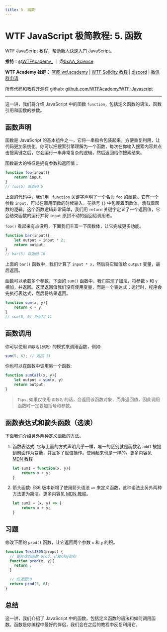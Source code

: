 ```yaml
---
title: 5. 函数
---
```


# WTF JavaScript 极简教程: 5. 函数

WTF JavaScript 教程，帮助新人快速入门 JavaScript。

**推特**：[@WTFAcademy_](https://twitter.com/WTFAcademy_) ｜ [@0xAA_Science](https://twitter.com/0xAA_Science)

**WTF Academy 社群：** [官网 wtf.academy](https://wtf.academy) | [WTF Solidity 教程](https://github.com/AmazingAng/WTFSolidity) | [discord](https://discord.wtf.academy) | [微信群申请](https://docs.google.com/forms/d/e/1FAIpQLSe4KGT8Sh6sJ7hedQRuIYirOoZK_85miz3dw7vA1-YjodgJ-A/viewform?usp=sf_link)

所有代码和教程开源在 github: [github.com/WTFAcademy/WTF-Javascript](https://github.com/WTFAcademy/WTF-Javascript)

---

这一讲，我们将介绍 JavaScript 中的函数 `function`，包括定义函数的语法、函数引用和函数的参数。

## 函数声明

函数是 JavaScript 的基本组件之一，它将一串指令包装起来，方便重复利用，让代码更加系统化。你可以把搜索引擎理解为一个函数，每次在你输入搜索内容并点击搜索键之后，它会运行一串非常复杂的逻辑，然后返回给你搜索结果。

函数最大的特征是拥有参数和返回值：

```js
function foo(input){
    return input;
}
// foo(5) 将返回 5
```

上面的代码中，我们用 ` function` 关键字声明了一个名为 `foo` 的函数。它有一个参数 `input`，可以在调用函数的时候输入。花括号 `{}` 中包裹着函数体，承载着函数的逻辑。这个函数逻辑非常简单，我们用 `return` 关键字定义了一个返回值，它会结束函数的运行并将 `input` 原封不动的返回给调用者。 

`foo()` 看起来有点没用，下面我们丰富一下函数体，让它完成更多功能。
```js
function bar(input){
    let output = input * 2;
    return output;
}
// bar(5) 将返回 10
```

上面的 `bar()` 函数中，我们计算了 `input * x`，然后将它赋值给 `output` 变量，最后返回。

函数可以承载多个参数，下面的 `sum()` 函数中，我们实现了加法，将参数 `x` 和 `y` 相加，并返回。这里返回值我们没有使用变量，而是一个表达式；运行时，程序会先执行表达式，然后将结果返回。

```js
function sum(x, y){
    return x + y;
}
// sum(5, 6) 将返回 11
```

## 函数调用

你可以使用 `函数名(参数)` 的模式来调用函数，例如:
```js
sum(5, 6); // 返回 11
```

你也可以在函数中调用另一个函数:

```js
function sumCall(x, y){
    let output = sum(x, y)
    return output;
}
```
> `Tips`: 如果仅使用 `函数名` 的话，会返回该函数对象，而非返回值，因此调用函数时一定要加括号和参数。

## 函数表达式和箭头函数（选读）

下面我们介绍另外两种定义函数的方法。

1. 函数表达式: 它与上面的方式声明几乎一样，唯一的区别就是函数名 `add1` 被提到前面作为变量，并且多了赋值操作。使用起来也是一样的。更多内容见 [MDN 教程](https://developer.mozilla.org/zh-CN/docs/Web/JavaScript/Reference/Operators/function#%E8%AF%AD%E6%B3%95)

    ```js
    let sum1 = function(x, y){
        return x + y;
    }
    ```

2. 箭头函数: ES6 版本新增了使用箭头语法 `=>` 来定义函数，这种语法比另外两种方法更为简洁。更多内容见 [MDN 教程](https://developer.mozilla.org/zh-CN/docs/Web/JavaScript/Reference/Functions/Arrow_functions)。

    ```js
    let sum2 = (x, y) => {
        return x + y;
    }
    ```
## 习题

修改下面的 `prod()` 函数，让它返回两个参数 `x` 和 `y` 的积。

```jsx live
function TestJS05(props) {
  // 要修改的函数 prod，计算x和y的积
  function prod(x, y){
    return ;
  }

  // 应返回30
  return prod(5, 6);
}
```

## 总结

这一讲，我们介绍了 JavaScript 中的函数，包括定义函数的语法和如何调用函数。函数是你编程中最好的伴侣，我们会在之后的教程中反复利用它。
